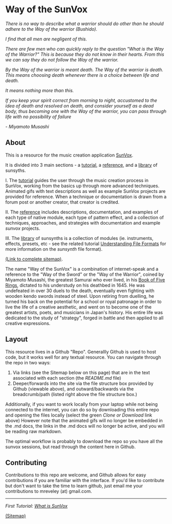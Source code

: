 # Way of the SunVox
_There is no way to describe what a warrior should do other than he should adhere to
the Way of the warrior (Bushido)._

_I find that all men are negligent of this._

_There are few men who can quickly reply to the question "What is the Way of the Warrior?" This is because they do not know in their hearts. From this we can say they do not follow the Way of the warrior._

_By the Way of the warrior is meant death._
_The Way of the warrior is death. This means choosing death whenever there is a choice between life and death._

_It means nothing more than this._

_If you keep your spirit correct from morning to night, accustomed to the idea of death and resolved on death, and consider yourself as a dead body, thus becoming one with the Way of the warrior, you can pass through life with no possibility of failure_

_- Miyamoto Musashi_

## About

This is a resource for the music creation application [SunVox](http://www.warmplace.ru/soft/sunvox/).

It is divided into 3 main sections - a [tutorial](I--Tutorial), a [reference](II--Reference), and a [library](III--Library) of sunsyths.

I. The [tutorial](Tutorial) guides the user through the music creation process in SunVox, working from the basics up through more advanced techniques. Animated gifs with text descriptions as well as example SunVox projects are provided for reference. When a technique or documentation is drawn from a forum post or another creator, that creator is credited.

II. The [reference](II--Reference) includes descriptions, documentation, and examples of each type of native module, each type of pattern effect, and a collection of techniques, approaches, and strategies with documentation and example _sunvox_ projects.

III. The [library](Library) of sunsynths is a collection of modules (ie. instruments, effects, presets, etc - see the related tutorial [Understanding File Formats](Tutorial/1--Introduction/c--Understanding-File-Formats) for more information on the _sunsynth_ file format).

[(Link to complete sitemap)](Sitemap.md).

The name "Way of the SunVox" is a combination of internet-speak and a reference to the "Way of the Sword" or the "Way of the Warrior", coined by Miyamoto Musashi, the greatest Samurai who ever lived, in his [Book of Five Rings](https://archive.org/stream/MiyamotoMusashi-BookOfFiveRingsgoRinNoSho/Book_of_Five_Rings_djvu.txt), dictated to his understudy on his deathbed in 1645. He was undefeated in over 30 duels to the death, eventually even fighting with wooden kendo swords instead of steel. Upon retiring from duelling, he turned his back on the potential for a school or royal patronage in order to live the life of a creative aesthetic, and went on to become one of the greatest artists, poets, and musicians in Japan's history. His entire life was dedicated to the study of "strategy", forged in battle and then applied to all creative expressions.

## Layout

This resource lives in a Github "Repo". Generallly Github is used to host code, but it works well for any textual resource. You can navigate through the repo in two ways:

1. Via links (see the Sitemap below on this page) that are in the text associated with each section (the _README.md_ file)
2. Deeper/forwards into the site via the file structure box provided by Github (viewable above), and outward/backwards via the breadcrumb/path (listed right above the file structure box.)

Additionally, if you want to work locally from your laptop while not being connected to the internet, you can do so by downloading this entire repo and opening the files locally (select the green _Clone or Download_ link above) However note that the animated gifs will no longer be embedded in the .md docs, the links in the .md docs will no longer be active, and you will be reading raw markdown.

The optimal workflow is probably to download the repo so you have all the sunvox sessions, but read through the content here in Github.

## Contributing

Contributions to this repo are welcome, and Github  allows for easy contributions if you are familiar with the interface. If you'd like to contribute but don't want to take the time to learn github, just email me your contributions to mreveley (at) gmail.com.

---

_First Tutorial: [What is SunVox](I--Tutorial/a--What-is-SunVox)_

[(Sitemap)](https://github.com/way-of-the-sunvox/Way-of-the-SunVox/blob/master/Sitemap.md)
